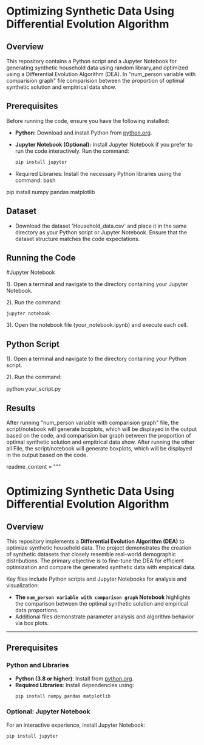 # Optimizing Synthetic Data Using Differential Evolution Algorithm

## Overview

This repository contains a Python script and a Jupyter Notebook for generating synthetic household data using random library,and optimized using a Differential Evolution Algorithm (DEA). 
In "num_person variable with comparision graph" file comparision between the proportion of optimal synthetic solution and empitrical data show.
## Prerequisites

Before running the code, ensure you have the following installed:

- **Python:** Download and install Python from [python.org](https://www.python.org/downloads/).

- **Jupyter Notebook (Optional):** Install Jupyter Notebook if you prefer to run the code interactively. Run the command:
  ```bash
  pip install jupyter

- Required Libraries: Install the necessary Python libraries using the command:
bash

pip install numpy pandas matplotlib

## Dataset
- Download the dataset 'Household_data.csv' and place it in the same directory as your Python script or Jupyter Notebook. Ensure that the dataset structure matches the code expectations.

## Running the Code

#Jupyter Notebook

1). Open a terminal and navigate to the directory containing your Jupyter Notebook.

2). Run the command:

	jupyter notebook

3). Open the notebook file (your_notebook.ipynb) and execute each cell.

## Python Script
1). Open a terminal and navigate to the directory containing your Python script.

2). Run the command:

python your_script.py

## Results

After running "num_person variable with comparision graph" file, the script/notebook will generate boxplots, which will be displayed in the output based on the code, and comparision bar graph between the proportion of optimal synthetic solution and empitrical data show.
After running the other all File, the script/notebook will generate boxplots, which will be displayed in the output based on the code.


readme_content = """
# Optimizing Synthetic Data Using Differential Evolution Algorithm

## Overview
This repository implements a **Differential Evolution Algorithm (DEA)** to optimize synthetic household data. The project demonstrates the creation of synthetic datasets that closely resemble real-world demographic distributions. The primary objective is to fine-tune the DEA for efficient optimization and compare the generated synthetic data with empirical data.

Key files include Python scripts and Jupyter Notebooks for analysis and visualization:
- **The `num_person variable with comparison graph` Notebook** highlights the comparison between the optimal synthetic solution and empirical data proportions.
- Additional files demonstrate parameter analysis and algorithm behavior via box plots.

---

## Prerequisites

### Python and Libraries
- **Python (3.8 or higher)**: Install from [python.org](https://www.python.org/downloads/).
- **Required Libraries**: Install dependencies using:
  ```bash
  pip install numpy pandas matplotlib
### Optional: Jupyter Notebook

For an interactive experience, install Jupyter Notebook:

```bash
pip install jupyter

